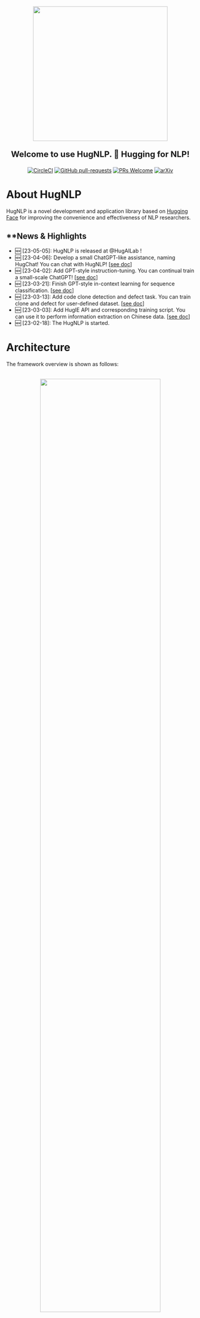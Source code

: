 
<p align="center">
    <br>
    <img src="images/logo.png" width="360"/>
    <br>
</p>

<p align="center" style="font-size:22px;"> <b> Welcome to use HugNLP. 🤗 Hugging for NLP! </b>
</p>

<div align="center">

[![CircleCI](https://dl.circleci.com/status-badge/img/gh/HugAILab/HugNLP/tree/main.svg?style=svg)](https://dl.circleci.com/status-badge/redirect/gh/HugAILab/HugNLP/tree/main)
[![GitHub pull-requests](https://img.shields.io/github/issues-pr/HugAILab/HugNLP.svg)](https://github.com/HugAILab/HugNLP/pull/)
[![PRs Welcome](https://img.shields.io/badge/PRs-welcome-brightgreen.svg?style=flat-square)](http://makeapullrequest.com)
[![arXiv](https://img.shields.io/badge/arXiv-2302.14286-b31b1b.svg)](https://arxiv.org/abs/2302.14286)

</div>

# About HugNLP

HugNLP is a novel development and application library based on [Hugging Face](https://huggingface.co/) for improving the convenience and effectiveness of NLP researchers. 
<!-- The founder and main developer is [Jianing Wang](https://wjn1996.github.io/). The collaborators are [Nuo Chen](https://github.com/nchen909), [Qiushi Sun](https://github.com/QiushiSun) and . -->

## **News & Highlights

- 🆕 [23-05-05]: HugNLP is released at @HugAILab !
- 🆕 [23-04-06]: Develop a small ChatGPT-like assistance, naming HugChat! You can chat with HugNLP! [[see doc](./documents/instruction_prompting/generative_instruction_tuning.md)]
- 🆕 [23-04-02]: Add GPT-style instruction-tuning. You can continual train a small-scale ChatGPT! [[see doc](./documents/instruction_prompting/generative_instruction_tuning.md)]
- 🆕 [23-03-21]: Finish GPT-style in-context learning for sequence classification. [[see doc](./documents/instruction_prompting/incontext_learning_for_cls.md)]
- 🆕 [23-03-13]: Add code clone detection and defect task. You can train clone and defect for user-defined dataset. [[see doc](./documents/code/code_classification.md)]
- 🆕 [23-03-03]: Add HugIE API and corresponding training script. You can use it to perform information extraction on Chinese data. [[see doc](./documents/information_extraction/HugIE.md)]
- 🆕 [23-02-18]: The HugNLP is started.

# Architecture

The framework overview is shown as follows:

<p align="center">
    <br>
    <img src="images/overview.png" width="80%"/>
    <br>
<p>

### Models

In HugNLP, we provide some popular transformer-based models as backbones, such as BERT, RoBERTa, GPT-2, etc. We also release our pre-built KP-PLM, a novel knowledge-enhanced pre-training paradigm to inject factual knowledge and can be easily used for arbitrary PLMs.
Apart from basic PLMs, we also implement some task-specific models, involving sequence classification, matching, labeling, span extraction, multi-choice, and text generation.
Notably, we develop standard fine-tuning (based on CLS Head and prompt-tuning models that enable PLM tuning on classification tasks.
For few-shot learning settings, HugNLP provides a prototypical network in both few-shot text classification and named entity recognition (NER).

In addition, we also incorporate some plug-and-play utils in HugNLP.

1. Parameter Freezing. If we want to perform parameter-efficient learning, which aims to freeze some parameters in PLMs to improve the training efficiency, we can set the configure `use_freezing` and freeze the backbone. A use case is shown in Code.
2. Uncertainty Estimation aims to calculate the model certainty when in semi-supervised learning.
3. We also design Prediction Calibration, which can be used to further improve the accuracy by calibrating the distribution and alleviating the semantics bias problem.

### Processors

Processors aim to load the dataset and process the task examples in a pipeline containing sentence tokenization, sampling, and tensor generation.
Specifically, users can directly obtain the data through `load_dataset`, which can directly download it from the Internet or load it from the local disk.
For different tasks, users should define a task-specific data collator, which aims to transform the original examples into model input tensor features.

### Applications

It provides rich modules for users to build real-world applications and products by selecting among an array of settings from Models and Processors.

# Core Capacities

We provide some core capacities to support the NLP downstream applications.

### Knowledge-enhanced Pre-trained Language Model

Conventional pre-training methods lack factual knowledge.
To deal with this issue, we present KP-PLM with a novel knowledge prompting paradigm for knowledge-enhanced pre-training.
Specifically, we construct a knowledge sub-graph for each input text by recognizing entities and aligning with the knowledge base and decompose this sub-graph into multiple relation paths, which can be directly transformed into language prompts.

### Prompt-based Fine-tuning

Prompt-based fine-tuning aims to reuse the pre-training objective (e.g., Masked Language Modeling, Causal Language Modeling) and utilizes a well-designed template and verbalizer to make predictions, which has achieved great success in low-resource settings.
We integrate some novel approaches into HugNLP, such as PET, P-tuning, etc.

### Instruction Tuning & In-Context Learning

Instruction-tuning and in-context learning enable few/zero-shot learning without parameter update, which aims to concatenate the task-aware instructions or example-based demonstrations to prompt GPT-style PLMs to generate reliable responses.
So, all the NLP tasks can be unified into the same format and can substantially improve the models" generalization.
Inspired by this idea, we extend it into other two paradigms:

1. extractive-style paradigm: we unify various NLP tasks into span extraction, which is the same as extractive question answering.
2. inference-style paradigm: all the tasks can be viewed as natural language inference to match the relations between inputs and outputs.
3. generative-style paradigm: we unify all the tasks into generative format, and train the causal models based on instruction-tuning, in-context learning or chain-of-thought.

### Self-training with Uncertainty Estimation

Self-training can address the labeled data scarcity issue by leveraging the large-scale unlabeled data in addition to labeled data, which is one of the mature paradigms in semi-supervised learning.
However, the standard self-training may generate too much noise, inevitably degrading the model performance due to confirmation bias.
Thus, we present uncertainty-aware self-training. Specifically, we train a teacher model on few-shot labeled data, and then use Monte Carlo (MC) dropout technique in Bayesian neural network (BNN) to approximate the model certainty, and judiciously select the examples that have a higher model certainty of the teacher.

### Parameter-Efficient Learning

To improve the training efficiency of HugNLP, we also implement parameter-efficient learning, which aims to freeze some parameters in the backbone so that we only tune a few parameters during model training.
We develop some novel parameter-efficient learning approaches, such as Prefix-tuning, Adapter-tuning, BitFit and LoRA, etc.

# Installation

> git clone https://github.com/HugAILab/HugNLP.git
>
> cd HugNLP
>
> python3 setup.py install

At present, the project is still being developed and improved, and there may be some `bugs` in use, please understand. We also look forward to your being able to ask issues or committing some valuable pull requests.

# Pre-built Applications Overview

We demonstrate all pre-built applications in HugNLP. You can choose one application to use HugNLP. You can also click the link to see the details document.

| **Applications** | **Runing Tasks** | **Task Notes** | **PLM Models** | **Documents** |
| --- | --- | --- | --- | --- |
| **Default Application** | run_seq_cls.sh | **Goal**: Standard **Fine-tuning** or **Prompt-tuning** for sequence classification on user-defined dataset. <br> **Path**: applications/default_applications | BERT, RoBERTa, DeBERTa | [click](./documents/default_tasks/default_sequence_classification.md) |
|  | run_seq_labeling.sh | **Goal**: Standard **Fine-tuning** for sequence labeling on user-defined dataset. <br> **Path**: applications/default_applications | BERT, RoBERTa, ALBERT |   |
| **Pre-training** | run_pretrain_mlm.sh | **Goal**: Pre-training via **Masked Language Modeling** (MLM). <br> **Path**: applications/pretraining/ | BERT, RoBERTa | [click](./documents/pretraining/Masked%20LM%20for%20Continual%20Pre-training.md) |
|  | run_pretrain_casual_lm.sh | **Goal**: Pre-training via **Causal Language Modeling** (CLM). <br> **Path**: applications/pretraining | BERT, RoBERTa | [click](./documents/pretraining/Causal%20LM%20for%20Continual%20Pre-training.md) |
| **GLUE Benchmark** | run_glue.sh | **Goal**: Standard **Fine-tuning** or **Prompt-tuning** for GLUE classification tasks. <br> **Path**: applications/benchmark/glue | BERT, RoBERTa, DeBERTa |  |
|  | run_causal_incontext_glue.sh | **Goal**: **In-context learning** for GLUE classification tasks. <br> **Path**: applications/benchmark/glue | GPT-2 |  |
| **CLUE Benchmark** | clue_finetune_dev.sh | **Goal**: Standard **Fine-tuning** and **Prompt-tuning** for CLUE classification task。 <br> **Path**: applications/benchmark/clue | BERT, RoBERTa, DeBERTa |  |
|  | run_clue_cmrc.sh | **Goal**: Standard **Fine-tuning** for CLUE CMRC2018 task. <br> **Path**: applications/benchmark/cluemrc | BERT, RoBERTa, DeBERTa |  |
|  | run_clue_c3.sh | **Goal**: Standard **Fine-tuning** for CLUE C3 task. <br> **Path**: applications/benchmark/cluemrc | BERT, RoBERTa, DeBERTa |  |
|  | run_clue_chid.sh | **Goal**: Standard **Fine-tuning** for CLUE CHID task. <br> **Path**: applications/benchmark/cluemrc | BERT, RoBERTa, DeBERTa |  |
| **Instruction-Prompting** | run_causal_instruction.sh | **Goal**: **Cross-task training** via generative Instruction-tuning based on causal PLM. <font color='red'>**You can use it to train a small ChatGPT**</font>. <br> **Path**: applications/instruction_prompting/instruction_tuning | GPT2 | [click](./documents/instruction_prompting/generative_instruction_tuning.md) |
|  | run_zh_extract_instruction.sh | **Goal**: **Cross-task training** via extractive Instruction-tuning based on Global Pointer model. <br> **Path**: applications/instruction_prompting/chinese_instruction | BERT, RoBERTa, DeBERTa | [click](./documents/instruction_prompting/extractive_instruction_tuning.md) |
|  | run_causal_incontext_cls.sh | **Goal**: **In-context learning** for user-defined classification tasks. <br> **Path**: applications/instruction_prompting/incontext_learning | GPT-2 | [click](./documents/instruction_prompting/incontext_learning_for_cls.md) |
| **Information Extraction** | run_extractive_unified_ie.sh | **Goal**: **HugIE**: training a unified chinese information extraction via extractive instruction-tuning. <br> **Path**: applications/information_extraction/HugIE | BERT, RoBERTa, DeBERTa | [click](./documents/information_extraction/HugIE.md) |
|  | api_test.py | **Goal**: HugIE: API test. <br> **Path**: applications/information_extraction/HugIE | - | [click](./documents/information_extraction/HugIE.md) |
|  | run_fewnerd.sh | **Goal**: **Prototypical learning** for named entity recognition, including SpanProto, TokenProto <br> **Path**: applications/information_extraction/fewshot_ner | BERT |  |
| **Code NLU** | run_clone_cls.sh | **Goal**: Standard **Fine-tuning** for code clone classification task. <br> **Path**: applications/code/code_clone | CodeBERT, CodeT5, GraphCodeBERT, PLBART | [click](./documents/code/code_classification.md) |
|  | run_defect_cls.sh | **Goal**: Standard **Fine-tuning** for code defect classification task. <br> **Path**: applications/code/code_defect | CodeBERT, CodeT5, GraphCodeBERT, PLBART | [click](./documents/code/code_classification.md) |

More details of the pre-built applications and settings with the designed models and processors can be found in [HugNLP Documents](./documents/README.md).

# Quick Use

Here we provide an example to show you to quick use HugNLP.
If you want to perform a classification task on user-defined dataset, you can prepare three json files (``train.json``, ``dev.json``, ``test.json``) on a directory. And you can run the script file

> bash ./application/default_applications/run_seq_cls.sh

Before the experiment, you must define the following parameters in the script file ``run_seq_cls.sh``.

- --model_name_or_path: the pre-trained model name or path. e.g. bert-base-uncased
- --data_path: the path of the dataset (including ``train.json``, ``dev.json`` and ``test.json``), e.g. ``./datasets/data_example/cls/``.
- --user_defined: you must define label_names if there is not exist a ``label_names.txt``.

If you want to use prompt-based fine-tuning, you can add the following parameters:

- --use_prompt_for_cls
- ---task_type: one of ``masked_prompt_cls``, ``masked_prompt_prefix_cls``,``masked_prompt_ptuning_cls``, ``masked_prompt_adapter_cls``.

You also should add ``template.json`` and ``label_words_mapping.json``.

If you wang to use parameter-efficient learning, you can add the following parameter:

- --use_freezing

The example of ``run_seq_cls.sh`` is:

```bash
path=chinese-macbert-base
MODEL_TYPE=bert
data_path=/wjn/frameworks/HugNLP/datasets/data_example/cls
TASK_TYPE=head_cls
len=196
bz=4
epoch=10
eval_step=50
wr_step=10
lr=1e-05

export CUDA_VISIBLE_DEVICES=0,1
python3 -m torch.distributed.launch --nproc_per_node=2 --master_port=6014 hugnlp_runner.py \
--model_name_or_path=$path \
--data_dir=$data_path \
--output_dir=./outputs/default/sequence_classification\
--seed=42 \
--exp_name=default-cls \
--max_seq_length=$len \
--max_eval_seq_length=$len \
--do_train \
--do_eval \
--do_predict \
--per_device_train_batch_size=$bz \
--per_device_eval_batch_size=4 \
--gradient_accumulation_steps=1 \
--evaluation_strategy=steps \
--learning_rate=$lr \
--num_train_epochs=$epoch \
--logging_steps=100000000 \
--eval_steps=$eval_step \
--save_steps=$eval_step \
--save_total_limit=1 \
--warmup_steps=$wr_step \
--load_best_model_at_end \
--report_to=none \
--task_name=default_cls \
--task_type=$TASK_TYPE \
--model_type=$MODEL_TYPE \
--metric_for_best_model=acc \
--pad_to_max_length=True \
--remove_unused_columns=False \
--overwrite_output_dir \
--fp16 \
--label_names=labels \
--keep_predict_labels \
--user_defined="label_names=entailment,neutral,contradiction"
```

# Quick Develop

This section is for developer.
HugNLP is easy to use and develop. We draw a workflow in the following figure to show how to develop a new running task.

<p align="center">
    <br>
    <img src="images/workflow.png" width="90%"/>
    <br>
</p>
It consists of five main steps, including library installation, data preparation, processor selection or design, model selection or design, and application design.
This illustrates that HugNLP can simplify the implementation of complex NLP models and tasks.

# Prebuilt Products

Here, we show two examples of the pre-built API applications. 

### HugChat: Towards Generative Instruction-tuning for ChatGPT-like PLMs

HugChat a small ChatGPT-like model and is based on generative instruction-tuning, which aims to unify all NLP task into generative format to train the causal language model (e.g., GPT2, BART). 
You can directly use HugNLP to perform instruction-tuning, and continual train a small ChatGPT-style model on user-defined task-specific corpora.

You can chat with HugChat by run:
> python3 applications/instruction_prompting/HugChat/hugchat.py



![image](./images/hugchat_hello.jpg)

<details><summary><b>1. Write a story</b></summary>

![image](./images/hugchat_story.jpg)

</details>

<details><summary><b>2. Write a letter</b></summary>

![image](./images/hugchat_letter.jpg)

</details>

<details><summary><b>3. Calculation</b></summary>

![image]()

</details>

<details><summary><b>4. Natural Language Understanding (Sentiment, Reading Comprehension, KBQA)</b></summary>

![image](./images/hugchat_nlu.jpg)

</details>

<details><summary><b>5. Searching</b></summary>

![image](./images/hugchat_search.jpg)

</details>

<details><summary><b>6. Code Programming</b></summary>

![image](./images/hugchat_code.jpg)

</details>


Please Have fun, more details can be found in [here](./documents/instruction_prompting/generative_instruction_tuning.md).

### HugIE: Towards Chinese Unified Information Extraction via Extractive MRC and Instruction-tuning

Information Extraction (IE) aims to extract structure knowledge from un-structure text. The structure knowledge is formed as a triple ""(head_entity, relation, tail_entity)"". IE consists of two main tasks:

- Named Entity Recognition (NER) aims to extract all entity mentions of one type.
- Relation Extraction (RE). It has two kinds of goal, the first aims to classify the relation between two entities, and the second aims to predict the tail entity when given one head entity and the corresponding relation.

- We unify the tasks of NER and RE into the paradigm of extractive question answering (i.e., machine reading comprehension).
- We design task-specific instruction and language prompts for NER and RE.

> For the NER task:
>
> - instruction: "找到文章中所有【{entity_type}】类型的实体？文章：【{passage_text}】"
>
> For the RE task:
>
> - instruction: "找到文章中【{head_entity}】的【{relation}】？文章：【{passage_text}】"

- During the training, we utilize Global Pointer with Chinese-Macbert as the basic model.；

Our model is saved in Hugging Face: [https://huggingface.co/wjn1996/wjn1996-hugnlp-hugie-large-zh](https://huggingface.co/wjn1996/wjn1996-hugnlp-hugie-large-zh).

Quick use HugIE for Chinese information extraction：

```python
from applications.information_extraction.HugIE.api_test import HugIEAPI
model_type = "bert"
hugie_model_name_or_path = "wjn1996/wjn1996-hugnlp-hugie-large-zh"
hugie = HugIEAPI("bert", hugie_model_name_or_path)
text = "央广网北京2月23日消息 据中国地震台网正式测定，2月23日8时37分在塔吉克斯坦发生7.2级地震，震源深度10公里，震中位于北纬37.98度，东经73.29度，距我国边境线最近约82公里，地震造成新疆喀什等地震感强烈。"

entity = "塔吉克斯坦地震"
relation = "震源位置"
predictions, topk_predictions = hugie.request(text, entity, relation=relation)
print("entity:{}, relation:{}".format(entity, relation))
print("predictions:\n{}".format(predictions))
print("topk_predictions:\n{}".format(predictions))
print("\n\n")

"""
# 事件信息输出结果：
entity:塔吉克斯坦地震, relation:震源位置
predictions:
{0: ["10公里", "距我国边境线最近约82公里", "北纬37.98度，东经73.29度", "北纬37.98度，东经73.29度，距我国边境线最近约82公里"]}
topk_predictions:
{0: [{"answer": "10公里", "prob": 0.9895901083946228, "pos": [(80, 84)]}, {"answer": "距我国边境线最近约82公里", "prob": 0.8584909439086914, "pos": [(107, 120)]}, {"answer": "北纬37.98度，东经73.29度", "prob": 0.7202121615409851, "pos": [(89, 106)]}, {"answer": "北纬37.98度，东经73.29度，距我国边境线最近约82公里", "prob": 0.11628123372793198, "pos": [(89, 120)]}]}
"""

entity = "塔吉克斯坦地震"
relation = "时间"
predictions, topk_predictions = hugie.request(text, entity, relation=relation)
print("entity:{}, relation:{}".format(entity, relation))
print("predictions:\n{}".format(predictions))
print("topk_predictions:\n{}".format(predictions))
print("\n\n")

"""
# 事件信息输出结果：
entity:塔吉克斯坦地震, relation:时间
predictions:
{0: ["2月23日8时37分"]}
topk_predictions:
{0: [{"answer": "2月23日8时37分", "prob": 0.9999995231628418, "pos": [(49, 59)]}]}
"""
```

# Contributors

<a href="https://github.com/HugAILab/HugNLP/graphs/contributors">
  <img src="https://contrib.rocks/image?repo=HugAILab/HugNLP" />
</a>


# Contact

If you have any questions or suggestions, you can join the dingding interaction groups:

<p align="center">
    <br>
    <img src="images/dingding.jpg" width="250"/>
    <br>
</p>

or you can contact the author [`Jianing Wang`](https://wjn1996.github.io).

# Cite Me

If you find this repository helpful, feel free to cite our paper:

```latex
@misc{wang2023hugnlp,
  doi       = {10.48550/ARXIV.2302.14286},
  url       = {https://arxiv.org/abs/2302.14286},
  author    = {Jianing Wang, Nuo Chen, Qiushi Sun, Wenkang Huang, Chengyu Wang, Ming Gao},
  title     = {HugNLP: A Unified and Comprehensive Library for Natural Language Processing},
  year      = {2023}
}
```

# References

1. Jianing Wang, Nuo Chen, Qiushi Sun, Wenkang Huang, Chengyu Wang, Ming Gao:
HugNLP: A Unified and Comprehensive Library for Natural Language Processing. CoRR abs/2302.14286 (2023)
2. Jianing Wang, Wenkang Huang, Minghui Qiu, Qiuhui Shi, Hongbin Wang, Xiang Li, Ming Gao:
   Knowledge Prompting in Pre-trained Language Model for Natural Language Understanding. EMNLP 2022: 3164-3177
3. Chengyu Wang, Jianing Wang, Minghui Qiu, Jun Huang, Ming Gao: TransPrompt: Towards an Automatic Transferable Prompting Framework for Few-shot Text Classification. EMNLP 2021: 2792-2802
4. Jianing Wang, Chengyu Wang, Jun Huang, Ming Gao, Aoying Zhou: Uncertainty-aware Self-training for Low-resource Neural Sequence Labeling. AAAI 2023.

# Acknowledgement

We thank to the Platform of AI (PAI) in Alibaba Group and Ant Group to support our work. The friend framework is [EasyNLP](https://github.com/alibaba/EasyNLP). We also thank all the developers that contribute to our work!
